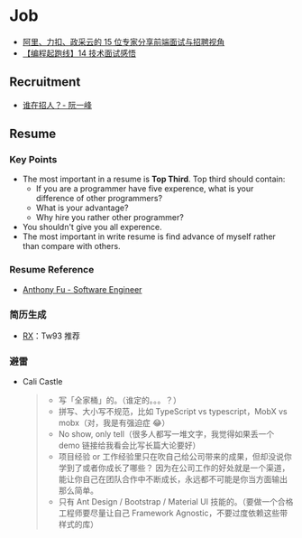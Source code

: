 # Job

- [阿里、力扣、政采云的 15 位专家分享前端面试与招聘视角](https://tridiamond.tech/post/d71e3dea9caf5fdc0a76ab95e2b29804)
- [【编程起跑线】14 技术面试感悟](https://wdxtub.com/psl/psl-14/2016/02/14/)

## Recruitment
- [谁在招人？- 阮一峰](https://github.com/ruanyf/weekly/issues/4075)

## Resume

### Key Points

- The most important in a resume is **Top Third**. Top third should contain:
  - If you are a programmer have five experence, what is your difference of other programmers? 
  - What is your advantage?
  - Why hire you rather other programmer?
- You shouldn't give you all experence.
- The most important in write resume is find advance of myself rather than compare with others.

### Resume Reference

- [Anthony Fu - Software Engineer](https://resume.antfu.me)

### 简历生成

- [RX](https://rxresu.me/)：Tw93 推荐

### 避雷

- Cali Castle
  > - 写「全家桶」的。（谁定的。。。？）
  > - 拼写、大小写不规范，比如 TypeScript vs typescript，MobX vs mobx（对，我是有强迫症 😂）
  > - No show, only tell（很多人都写一堆文字，我觉得如果丢一个 demo 链接给我看会比写长篇大论要好）
  > - 项目经验 or 工作经验里只在吹自己给公司带来的成果，但却没说你学到了或者你成长了哪些？
  >   因为在公司工作的好处就是一个渠道，能让你自己在团队合作中不断成长，永远都不可能是你当方面输出那么简单。
  > - 只有 Ant Design / Bootstrap / Material UI 技能的。（要做一个合格工程师要尽量让自己 Framework Agnostic，不要过度依赖这些带样式的库）
